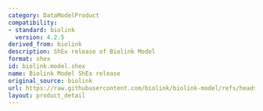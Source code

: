 ```yaml
---
category: DataModelProduct
compatibility:
- standard: biolink
  version: 4.2.5
derived_from: biolink
description: ShEx release of Biolink Model
format: shex
id: biolink.model.shex
name: Biolink Model ShEx release
original_source: biolink
url: https://raw.githubusercontent.com/biolink/biolink-model/refs/heads/master/project/shex/biolink_model.shex
layout: product_detail
---
```

